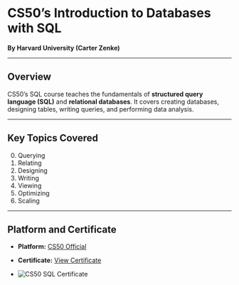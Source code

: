 # **CS50’s Introduction to Databases with SQL**

**By Harvard University (Carter Zenke)**

---

## **Overview**

CS50’s SQL course teaches the fundamentals of **structured query language (SQL)** and **relational databases**. It covers creating databases, designing tables, writing queries, and performing data analysis.

---

## **Key Topics Covered**

0. Querying
1. Relating
2. Designing
3. Writing
4. Viewing
5. Optimizing
6. Scaling


---

## **Platform and Certificate**

* **Platform:** [CS50 Official](https://cs50.harvard.edu/sql/)
* **Certificate:** [View Certificate](https://cs50.harvard.edu/certificates/9f9a5383-272f-4a10-b332-0dd6795cf278)

* ![CS50 SQL Certificate](https://cs50.harvard.edu/certificates/9f9a5383-272f-4a10-b332-0dd6795cf278)
